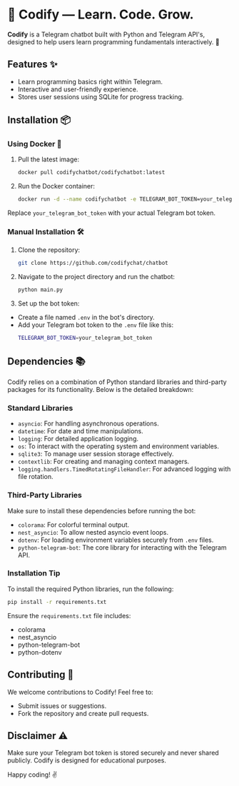 
# 🐍 Codify — Learn. Code. Grow.
**Codify**  is a Telegram chatbot built with Python and Telegram API's, designed to help users learn programming fundamentals interactively. 🚀
## Features ✨
-  Learn programming basics right within Telegram.
-  Interactive and user-friendly experience.
-   Stores user sessions using SQLite for progress tracking.
## Installation 📦
### Using Docker 🐳
1.  Pull the latest image:
	```bash
	docker pull codifychatbot/codifychatbot:latest
	```
2. Run the Docker container:
	```bash
	docker run -d --name codifychatbot -e TELEGRAM_BOT_TOKEN=your_telegram_bot_token codifychatbot/codifychatbot:latest
	```
Replace `your_telegram_bot_token` with your actual Telegram bot token.
### Manual Installation 🛠️
1. Clone the repository:
	```bash
	git clone https://github.com/codifychat/chatbot
	```
2. Navigate to the project directory and run the chatbot:
	```bash
	python main.py
	```
3. Set up the bot token:
-    Create a file named `.env` in the bot's directory.
-   Add your Telegram bot token to the `.env` file like this:
	```bash
	TELEGRAM_BOT_TOKEN=your_telegram_bot_token
	```

## Dependencies 📚

Codify relies on a combination of Python standard libraries and third-party packages for its functionality. Below is the detailed breakdown:
### **Standard Libraries**
 - `asyncio`: For handling asynchronous operations.
 - `datetime`: For date and time manipulations.
 - `logging`: For detailed application logging.
 - `os`: To interact with the operating system and environment variables.
 - `sqlite3`: To manage user session storage effectively.
 - `contextlib`: For creating and managing context managers.
 - `logging.handlers.TimedRotatingFileHandler`: For advanced logging with file rotation.
### Third-Party Libraries
Make sure to install these dependencies before running the bot:
 - `colorama`: For colorful terminal output.
 - `nest_asyncio`: To allow nested asyncio event loops.
 - `dotenv`: For loading environment variables securely from `.env` files.
 - `python-telegram-bot`: The core library for interacting with the Telegram API.
### Installation Tip
To install the required Python libraries, run the following:
```bash
pip install -r requirements.txt
```
Ensure the `requirements.txt` file includes:
 - colorama
 - nest_asyncio
 - python-telegram-bot
 - python-dotenv
## Contributing 🤝
We welcome contributions to Codify! Feel free to:
-   Submit issues or suggestions.
-   Fork the repository and create pull requests.
## Disclaimer ⚠️
Make sure your Telegram bot token is stored securely and never shared publicly. Codify is designed for educational purposes.

Happy coding! ✌️
